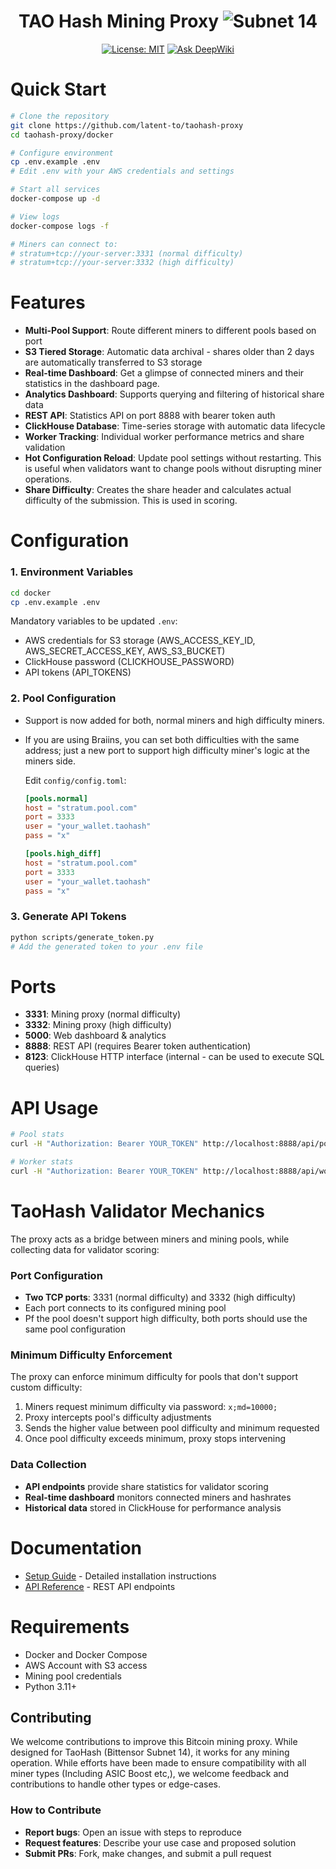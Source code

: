 <div align="center">

# **TAO Hash Mining Proxy** ![Subnet 14](https://img.shields.io/badge/Subnet-14_%CE%BE-blue)
[![License: MIT](https://img.shields.io/badge/License-MIT-yellow.svg)](https://opensource.org/licenses/MIT)
[![Ask DeepWiki](https://deepwiki.com/badge.svg)](https://deepwiki.com/latent-to/taohash)

</div>

# Quick Start

```bash
# Clone the repository
git clone https://github.com/latent-to/taohash-proxy
cd taohash-proxy/docker

# Configure environment
cp .env.example .env
# Edit .env with your AWS credentials and settings

# Start all services
docker-compose up -d

# View logs
docker-compose logs -f

# Miners can connect to:
# stratum+tcp://your-server:3331 (normal difficulty)
# stratum+tcp://your-server:3332 (high difficulty)
```

# Features

- **Multi-Pool Support**: Route different miners to different pools based on port
- **S3 Tiered Storage**: Automatic data archival - shares older than 2 days are automatically transferred to S3 storage
- **Real-time Dashboard**: Get a glimpse of connected miners and their statistics in the dashboard page. 
- **Analytics Dashboard**: Supports querying and filtering of historical share data
- **REST API**: Statistics API on port 8888 with bearer token auth
- **ClickHouse Database**: Time-series storage with automatic data lifecycle
- **Worker Tracking**: Individual worker performance metrics and share validation
- **Hot Configuration Reload**: Update pool settings without restarting. This is useful when validators want to change pools without disrupting miner operations.
- **Share Difficulty**: Creates the share header and calculates actual difficulty of the submission. This is used in scoring. 

# Configuration

### 1. Environment Variables
   ```bash
   cd docker
   cp .env.example .env
   ```
   
   Mandatory variables to be updated `.env`:
   - AWS credentials for S3 storage (AWS_ACCESS_KEY_ID, AWS_SECRET_ACCESS_KEY, AWS_S3_BUCKET)
   - ClickHouse password (CLICKHOUSE_PASSWORD)
   - API tokens (API_TOKENS)

### 2. Pool Configuration
 - Support is now added for both, normal miners and high difficulty miners. 
 - If you are using Braiins, you can set both difficulties with the same address; just a new port to support high difficulty miner's logic at the miners side. 

   Edit `config/config.toml`:
   ```toml
   [pools.normal]
   host = "stratum.pool.com"
   port = 3333
   user = "your_wallet.taohash"
   pass = "x"

   [pools.high_diff]
   host = "stratum.pool.com"
   port = 3333
   user = "your_wallet.taohash"
   pass = "x"
   ```

### 3. Generate API Tokens
   ```bash
   python scripts/generate_token.py
   # Add the generated token to your .env file
   ```

# Ports

- **3331**: Mining proxy (normal difficulty)
- **3332**: Mining proxy (high difficulty)  
- **5000**: Web dashboard & analytics
- **8888**: REST API (requires Bearer token authentication)
- **8123**: ClickHouse HTTP interface (internal - can be used to execute SQL queries)

# API Usage

```bash
# Pool stats
curl -H "Authorization: Bearer YOUR_TOKEN" http://localhost:8888/api/pool/stats | jq .

# Worker stats
curl -H "Authorization: Bearer YOUR_TOKEN" http://localhost:8888/api/workers/stats | jq .
```
# TaoHash Validator Mechanics

The proxy acts as a bridge between miners and mining pools, while collecting data for validator scoring:

### Port Configuration
- **Two TCP ports**: 3331 (normal difficulty) and 3332 (high difficulty)
- Each port connects to its configured mining pool
- Pf the pool doesn't support high difficulty, both ports should use the same pool configuration

### Minimum Difficulty Enforcement
The proxy can enforce minimum difficulty for pools that don't support custom difficulty:

1. Miners request minimum difficulty via password: `x;md=10000;`
2. Proxy intercepts pool's difficulty adjustments
3. Sends the higher value between pool difficulty and minimum requested
4. Once pool difficulty exceeds minimum, proxy stops intervening

### Data Collection
- **API endpoints** provide share statistics for validator scoring
- **Real-time dashboard** monitors connected miners and hashrates
- **Historical data** stored in ClickHouse for performance analysis 

# Documentation

- [Setup Guide](docs/SETUP.md) - Detailed installation instructions
- [API Reference](docs/API.md) - REST API endpoints

# Requirements

- Docker and Docker Compose
- AWS Account with S3 access
- Mining pool credentials
- Python 3.11+

## Contributing

We welcome contributions to improve this Bitcoin mining proxy. While designed for TaoHash (Bittensor Subnet 14), it works for any mining operation.
While efforts have been made to ensure compatibility with all miner types (Including ASIC Boost etc,), we welcome feedback and contributions to handle other types or edge-cases. 

### How to Contribute
- **Report bugs**: Open an issue with steps to reproduce
- **Request features**: Describe your use case and proposed solution
- **Submit PRs**: Fork, make changes, and submit a pull request
